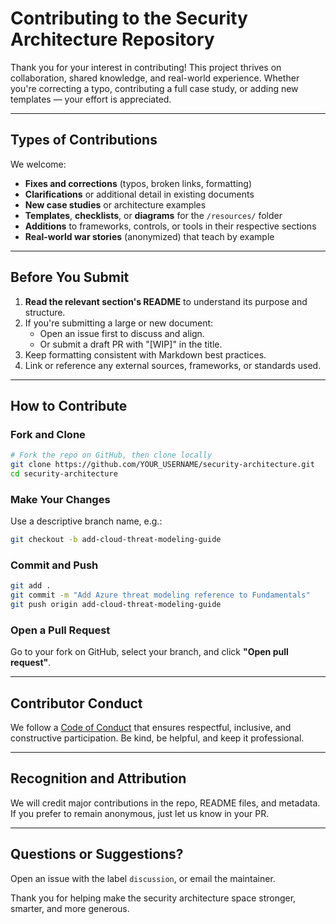 # Contributing to the Security Architecture Repository

Thank you for your interest in contributing! This project thrives on collaboration, shared knowledge, and real-world experience. Whether you're correcting a typo, contributing a full case study, or adding new templates — your effort is appreciated.

---

## Types of Contributions

We welcome:

- **Fixes and corrections** (typos, broken links, formatting)
- **Clarifications** or additional detail in existing documents
- **New case studies** or architecture examples
- **Templates**, **checklists**, or **diagrams** for the `/resources/` folder
- **Additions** to frameworks, controls, or tools in their respective sections
- **Real-world war stories** (anonymized) that teach by example

---

## Before You Submit

1. **Read the relevant section's README** to understand its purpose and structure.
2. If you're submitting a large or new document:
   - Open an issue first to discuss and align.
   - Or submit a draft PR with "[WIP]" in the title.
3. Keep formatting consistent with Markdown best practices.
4. Link or reference any external sources, frameworks, or standards used.

---

## How to Contribute

### Fork and Clone
```bash
# Fork the repo on GitHub, then clone locally
git clone https://github.com/YOUR_USERNAME/security-architecture.git
cd security-architecture
```

### Make Your Changes
Use a descriptive branch name, e.g.:
```bash
git checkout -b add-cloud-threat-modeling-guide
```

### Commit and Push
```bash
git add .
git commit -m "Add Azure threat modeling reference to Fundamentals"
git push origin add-cloud-threat-modeling-guide
```

### Open a Pull Request
Go to your fork on GitHub, select your branch, and click **"Open pull request"**.

---

## Contributor Conduct
We follow a [Code of Conduct](CODE_OF_CONDUCT.md) that ensures respectful, inclusive, and constructive participation. Be kind, be helpful, and keep it professional.

---

## Recognition and Attribution
We will credit major contributions in the repo, README files, and metadata. If you prefer to remain anonymous, just let us know in your PR.

---

## Questions or Suggestions?
Open an issue with the label `discussion`, or email the maintainer.

Thank you for helping make the security architecture space stronger, smarter, and more generous.

